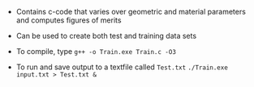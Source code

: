 - Contains c-code that varies over geometric and material parameters and computes figures of merits
- Can be used to create both test and training data sets

- To compile, type
`g++ -o Train.exe Train.c -O3`

- To run and save output to a textfile called `Test.txt`
`./Train.exe input.txt > Test.txt &`
